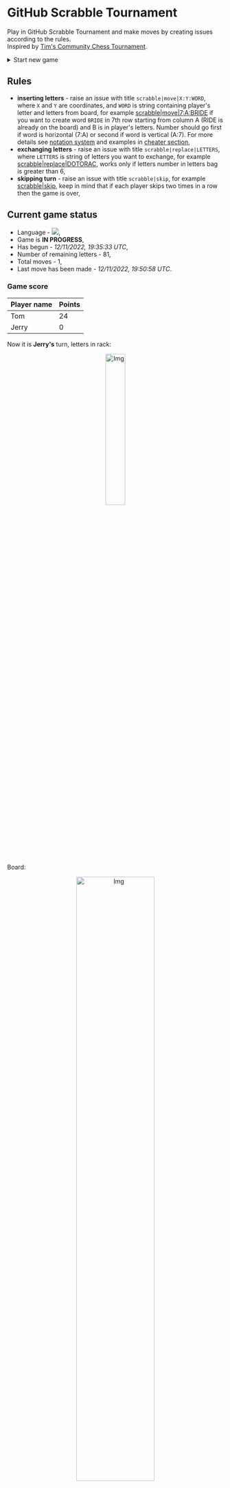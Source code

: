 
# GitHub Scrabble Tournament
Play in GitHub Scrabble Tournament and make moves by creating issues according to the rules.    
Inspired by [Tim's Community Chess Tournament](https://github.com/timburgan/).

<details>
  <summary>Start new game</summary>
  
 
 - [GB](https://github.com/radosz99/radosz99/issues/new?title=scrabble%7Cinit%7CGB&body=Just+push+%27Submit+new+issue%27+or+update+with+your+move)  ![](https://raw.githubusercontent.com/radosz99/radosz99/main/flags/GB.png)
 - [PL](https://github.com/radosz99/radosz99/issues/new?title=scrabble%7Cinit%7CPL&body=Just+push+%27Submit+new+issue%27+or+update+with+your+move)  ![](https://raw.githubusercontent.com/radosz99/radosz99/main/flags/PL.png)
 - [ES](https://github.com/radosz99/radosz99/issues/new?title=scrabble%7Cinit%7CES&body=Just+push+%27Submit+new+issue%27+or+update+with+your+move)  ![](https://raw.githubusercontent.com/radosz99/radosz99/main/flags/ES.png)
 - [DE](https://github.com/radosz99/radosz99/issues/new?title=scrabble%7Cinit%7CDE&body=Just+push+%27Submit+new+issue%27+or+update+with+your+move)  ![](https://raw.githubusercontent.com/radosz99/radosz99/main/flags/DE.png)
 - [FR](https://github.com/radosz99/radosz99/issues/new?title=scrabble%7Cinit%7CFR&body=Just+push+%27Submit+new+issue%27+or+update+with+your+move)  ![](https://raw.githubusercontent.com/radosz99/radosz99/main/flags/FR.png)
</details>
        

## Rules
 - **inserting letters** - raise an issue with title `scrabble|move|X:Y:WORD`, where `X` and `Y` are coordinates, and `WORD` is string containing player's letter and letters from board, for example [scrabble&#124;move&#124;7:A:BRIDE](https://github.com/radosz99/radosz99/issues/new?title=scrabble%7Cmove%7C7%3AA%3ABRIDE&body=Just+push+%27Submit+new+issue%27+or+update+with+your+move) if you want to create word `BRIDE` in 7th row starting from column A (RIDE is already on the board) and B is in player's letters. Number should go first if word is horizontal (7:A) or second if word is vertical (A:7). For more details see [notation system](https://en.wikipedia.org/wiki/Scrabble#Notation_system) and examples in [cheater section](#cheater),
 - **exchanging letters** - raise an issue with title `scrabble|replace|LETTERS`, where `LETTERS` is string of letters you want to exchange, for example [scrabble&#124;replace&#124;DOTORAC](https://github.com/radosz99/radosz99/issues/new?title=scrabble%7Creplace%7CDOTORAC&body=Just+push+%27Submit+new+issue%27+or+update+with+your+move), works only if letters number in letters bag is greater than 6,
 - **skipping turn** - raise an issue with title `scrabble|skip`, for example [scrabble&#124;skip](https://github.com/radosz99/radosz99/issues/new?title=scrabble%7Cskip&body=Just+push+%27Submit+new+issue%27+or+update+with+your+move), keep in mind that if each player skips two times in a row then the game is over,

## Current game status
 - Language - ![](https://raw.githubusercontent.com/radosz99/radosz99/main/flags/FR.png),
 - Game is **IN PROGRESS**,
 - Has begun - *12/11/2022, 19:35:33 UTC*,
 - Number of remaining letters - 81,
 - Total moves - 1,
 - Last move has been made - *12/11/2022, 19:50:58 UTC*.
    
### Game score
| Player name | Points |
 | - | - |  
| Tom | 24
| Jerry | 0

Now it is **Jerry's** turn, letters in rack:
<p align="center">
    <img src="https://raw.githubusercontent.com/radosz99/radosz99/main/rack.png" width=30% alt="Img"/>
</p>

Board:
<p align="center">
<img src="https://raw.githubusercontent.com/radosz99/radosz99/main/board.png" width=60% alt="Img"/>
</p>
    
## User leaderboard
| Moves | Who | Points |
| - | - | - |
| 1 | [@radosz99](github.com/radosz99)| 24

<a name="cheater"></a>
## Cheater section  
Try out my algorithm and check the moves that were found based on the state of the board and rack. :cowboy_hat_face:
<details>
  <summary>Reveal some fancy moves :)</summary>
  
  | Id | Move | Points |
  | - | - | - |  
|1 | [D:5:tchador](https://github.com/radosz99/radosz99/issues/new?title=scrabble%7Cmove%7CD%3A5%3Atchador&body=Just+push+%27Submit+new+issue%27+or+update+with+your+move) | 26 
|2 | [D:3:torcha](https://github.com/radosz99/radosz99/issues/new?title=scrabble%7Cmove%7CD%3A3%3Atorcha&body=Just+push+%27Submit+new+issue%27+or+update+with+your+move) | 22 
|3 | [E:6:cadrat](https://github.com/radosz99/radosz99/issues/new?title=scrabble%7Cmove%7CE%3A6%3Acadrat&body=Just+push+%27Submit+new+issue%27+or+update+with+your+move) | 18 
|4 | [E:3:cadrat](https://github.com/radosz99/radosz99/issues/new?title=scrabble%7Cmove%7CE%3A3%3Acadrat&body=Just+push+%27Submit+new+issue%27+or+update+with+your+move) | 18 
|5 | [E:6:cardat](https://github.com/radosz99/radosz99/issues/new?title=scrabble%7Cmove%7CE%3A6%3Acardat&body=Just+push+%27Submit+new+issue%27+or+update+with+your+move) | 18 
|6 | [E:3:cardat](https://github.com/radosz99/radosz99/issues/new?title=scrabble%7Cmove%7CE%3A3%3Acardat&body=Just+push+%27Submit+new+issue%27+or+update+with+your+move) | 18 
|7 | [E:3:cordat](https://github.com/radosz99/radosz99/issues/new?title=scrabble%7Cmove%7CE%3A3%3Acordat&body=Just+push+%27Submit+new+issue%27+or+update+with+your+move) | 18 
|8 | [E:4:tocard](https://github.com/radosz99/radosz99/issues/new?title=scrabble%7Cmove%7CE%3A4%3Atocard&body=Just+push+%27Submit+new+issue%27+or+update+with+your+move) | 18 
|9 | [E:6:cadra](https://github.com/radosz99/radosz99/issues/new?title=scrabble%7Cmove%7CE%3A6%3Acadra&body=Just+push+%27Submit+new+issue%27+or+update+with+your+move) | 16 
|10 | [E:3:cadra](https://github.com/radosz99/radosz99/issues/new?title=scrabble%7Cmove%7CE%3A3%3Acadra&body=Just+push+%27Submit+new+issue%27+or+update+with+your+move) | 16 
</details>
    
## Latest moves
<details>
<summary>Show 10 latest moves</summary>
  
  
  | Id | Type | Move / Letters to replace | Created words / New letters | Date | Points | Player | Who |
  | - | - | - | - | - | - | - | - |
|0| INSERT | 7:D:haine | ['HAINE'] | 12/11/2022, 19:50:57 UTC | 24 | Tom | [@radosz99](github.com/radosz99) |
</details>
    